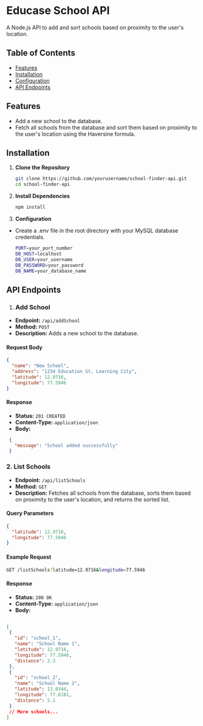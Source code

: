 # Educase School API

A Node.js API to add and sort schools based on proximity to the user's location.

## Table of Contents

- [Features](#features)
- [Installation](#installation)
- [Configuration](#configuration)
- [API Endpoints](#api-endpoints)


## Features

- Add a new school to the database.
- Fetch all schools from the database and sort them based on proximity to the user's location using the Haversine formula.

## Installation

1. **Clone the Repository**

   ```bash
   git clone https://github.com/yourusername/school-finder-api.git
   cd school-finder-api
2. **Install Dependencies**
   ```bash
   npm install
3. **Configuration**
- Create a .env file in the root directory with your MySQL database credentials.
  ```bash
  PORT=your_port_number
  DB_HOST=localhost
  DB_USER=your_username
  DB_PASSWORD=your_password
  DB_NAME=your_database_name

 ## API Endpoints

1. ### Add School

- **Endpoint:** `/api/addSchool`
- **Method:** `POST`
- **Description:** Adds a new school to the database.

#### Request Body
```json
{
  "name": "New School",
  "address": "1234 Education St, Learning City",
  "latitude": 12.9716,
  "longitude": 77.5946
}
```
#### Response

- **Status:** `201 CREATED`
- **Content-Type:** `application/json`
- **Body:**
 ```json
  {
    "message": "School added successfully"
  }
```
### 2. List Schools

- **Endpoint:** `/api/listSchools`
- **Method:** `GET`
- **Description:** Fetches all schools from the database, sorts them based on proximity to the user's location, and returns the sorted list.
#### Query Parameters
```json
{
  "latitude": 12.9716,
  "longitude": 77.5946
}
```
#### Example Request
```bash
GET /listSchools?latitude=12.9716&longitude=77.5946
```
#### Response

- **Status:** `200 OK`
- **Content-Type:** `application/json`
- **Body:**
 ```json
  
 [
  {
    "id": "school_1",
    "name": "School Name 1",
    "latitude": 12.9716,
    "longitude": 77.5946,
    "distance": 2.3
  },
  {
    "id": "school_2",
    "name": "School Name 2",
    "latitude": 13.0344,
    "longitude": 77.6101,
    "distance": 5.1
  }
  // More schools...
]
  
```
